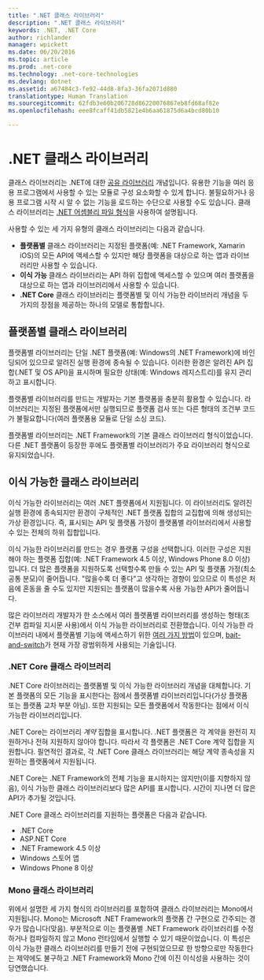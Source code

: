 ```yaml
---
title: ".NET 클래스 라이브러리"
description: ".NET 클래스 라이브러리"
keywords: .NET, .NET Core
author: richlander
manager: wpickett
ms.date: 06/20/2016
ms.topic: article
ms.prod: .net-core
ms.technology: .net-core-technologies
ms.devlang: dotnet
ms.assetid: a67484c3-fe92-44d8-8fa3-36fa2071d880
translationtype: Human Translation
ms.sourcegitcommit: 62fdb3e60b206728d86220076867eb8fd68af82e
ms.openlocfilehash: eee8fcaff41db5821e4b6aa61875d6a4bcd80b10

---
```


# <a name="net-class-libraries"></a>.NET 클래스 라이브러리

클래스 라이브러리는 .NET에 대한 [공유 라이브러리](http://en.wikipedia.org/wiki/Library_%28computing%29#Shared_libraries) 개념입니다. 유용한 기능을 여러 응용 프로그램에서 사용할 수 있는 모듈로 구성 요소화할 수 있게 합니다. 불필요하거나 응용 프로그램 시작 시 알 수 없는 기능을 로드하는 수단으로 사용할 수도 있습니다. 클래스 라이브러리는 [.NET 어셈블리 파일 형식](assembly-format.md)을 사용하여 설명됩니다.

사용할 수 있는 세 가지 유형의 클래스 라이브러리는 다음과 같습니다.

*   **플랫폼별** 클래스 라이브러리는 지정된 플랫폼(예: .NET Framework, Xamarin iOS)의 모든 API에 액세스할 수 있지만 해당 플랫폼을 대상으로 하는 앱과 라이브러리만 사용할 수 있습니다.
*   **이식 가능** 클래스 라이브러리는 API 하위 집합에 액세스할 수 있으며 여러 플랫폼을 대상으로 하는 앱과 라이브러리에서 사용할 수 있습니다.
*   **.NET Core** 클래스 라이브러리는 플랫폼별 및 이식 가능한 라이브러리 개념을 두 가지의 장점을 제공하는 하나의 모델로 통합합니다.

## <a name="platformspecific-class-libraries"></a>플랫폼별 클래스 라이브러리

플랫폼별 라이브러리는 단일 .NET 플랫폼(예: Windows의 .NET Framework)에 바인딩되어 있으므로 알려진 실행 환경에 종속될 수 있습니다. 이러한 환경은 알려진 API 집합(.NET 및 OS API)을 표시하며 필요한 상태(예: Windows 레지스트리)를 유지 관리하고 표시합니다.

플랫폼별 라이브러리를 만드는 개발자는 기본 플랫폼을 충분히 활용할 수 있습니다. 라이브러리는 지정된 플랫폼에서만 실행되므로 플랫폼 검사 또는 다른 형태의 조건부 코드가 불필요합니다(여러 플랫폼용 모듈로 단일 소싱 코드).

플랫폼별 라이브러리는 .NET Framework의 기본 클래스 라이브러리 형식이었습니다. 다른 .NET 플랫폼이 등장한 후에도 플랫폼별 라이브러리가 주요 라이브러리 형식으로 유지되었습니다.

## <a name="portable-class-libraries"></a>이식 가능한 클래스 라이브러리

이식 가능한 라이브러리는 여러 .NET 플랫폼에서 지원됩니다. 이 라이브러리도 알려진 실행 환경에 종속되지만 환경이 구체적인 .NET 플랫폼 집합의 교집합에 의해 생성되는 가상 환경입니다. 즉, 표시되는 API 및 플랫폼 가정이 플랫폼별 라이브러리에서 사용할 수 있는 전체의 하위 집합입니다.

이식 가능한 라이브러리를 만드는 경우 플랫폼 구성을 선택합니다. 이러한 구성은 지원해야 하는 플랫폼 집합(예: .NET Framework 4.5 이상, Windows Phone 8.0 이상)입니다. 더 많은 플랫폼을 지원하도록 선택할수록 만들 수 있는 API 및 플랫폼 가정(최소 공통 분모)이 줄어듭니다. "많을수록 더 좋다"고 생각하는 경향이 있으므로 이 특성은 처음에 혼동을 줄 수도 있지만 지원되는 플랫폼이 많을수록 사용 가능한 API가 줄어듭니다.

많은 라이브러리 개발자가 한 소스에서 여러 플랫폼별 라이브러리를 생성하는 형태(조건부 컴파일 지시문 사용)에서 이식 가능한 라이브러리로 전환했습니다. 이식 가능한 라이브러리 내에서 플랫폼별 기능에 액세스하기 위한 [여러 가지 방법](http://blog.stephencleary.com/2012/11/portable-class-library-enlightenment.html)이 있으며, [bait-and-switch](http://log.paulbetts.org/the-bait-and-switch-pcl-trick/)가 현재 가장 광범위하게 사용되는 기술입니다.

### <a name="net-core-class-libraries"></a>.NET Core 클래스 라이브러리

.NET Core 라이브러리는 플랫폼별 및 이식 가능한 라이브러리 개념을 대체합니다. 기본 플랫폼의 모든 기능을 표시한다는 점에서 플랫폼별 라이브러리입니다(가상 플랫폼 또는 플랫폼 교차 부분 아님). 또한 지원되는 모든 플랫폼에서 작동한다는 점에서 이식 가능한 라이브러리입니다.

.NET Core는 라이브러리 _계약_ 집합을 표시합니다. .NET 플랫폼은 각 계약을 완전히 지원하거나 전혀 지원하지 않아야 합니다. 따라서 각 플랫폼은 .NET Core 계약 집합을 지원합니다. 필연적인 결과로, 각 .NET Core 클래스 라이브러리는 해당 계약 종속성을 지원하는 플랫폼에서 지원됩니다.

.NET Core는 .NET Framework의 전체 기능을 표시하지는 않지만(이를 지향하지 않음), 이식 가능한 클래스 라이브러리보다 많은 API를 표시합니다. 시간이 지나면 더 많은 API가 추가될 것입니다.

.NET Core 클래스 라이브러리를 지원하는 플랫폼은 다음과 같습니다.

*   .NET Core
*   ASP.NET Core
*   .NET Framework 4.5 이상
*   Windows 스토어 앱
*   Windows Phone 8 이상

### <a name="mono-class-libraries"></a>Mono 클래스 라이브러리

위에서 설명한 세 가지 형식의 라이브러리를 포함하여 클래스 라이브러리는 Mono에서 지원됩니다. Mono는 Microsoft .NET Framework의 플랫폼 간 구현으로 간주되는 경우가 많습니다(맞음). 부분적으로 이는 플랫폼별 .NET Framework 라이브러리를 수정하거나 컴파일하지 않고 Mono 런타임에서 실행할 수 있기 때문이었습니다. 이 특성은 이식 가능한 클래스 라이브러리를 만들기 전에 구현되었으므로 한 방향으로만 작동한다는 제약에도 불구하고 .NET Framework와 Mono 간에 이진 이식성을 사용하는 것이 당연했습니다.



<!--HONumber=Nov16_HO3-->


